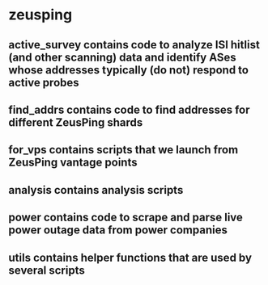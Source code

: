 # zeusping

## active_survey contains code to analyze ISI hitlist (and other scanning) data and identify ASes whose addresses typically (do not) respond to active probes

## find_addrs contains code to find addresses for different ZeusPing shards

## for_vps contains scripts that we launch from ZeusPing vantage points

## analysis contains analysis scripts

## power contains code to scrape and parse live power outage data from power companies

## utils contains helper functions that are used by several scripts
